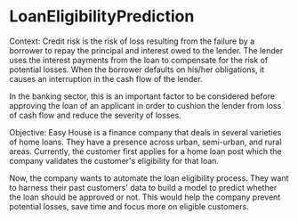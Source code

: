 # LoanEligibilityPrediction

Context:
Credit risk is the risk of loss resulting from the failure by a borrower to repay the principal and interest owed to the lender. The lender uses the interest payments from the loan to compensate for the risk of potential losses. When the borrower defaults on his/her obligations, it causes an interruption in the cash flow of the lender.

In the banking sector, this is an important factor to be considered before approving the loan of an applicant in order to cushion the lender from loss of cash flow and reduce the severity of losses.

Objective:
Easy House is a finance company that deals in several varieties of home loans. They have a presence across urban, semi-urban, and rural areas. Currently, the customer first applies for a home loan post which the company validates the customer's eligibility for that loan.

Now, the company wants to automate the loan eligibility process. They want to harness their past customers' data to build a model to predict whether the loan should be approved or not. This would help the company prevent potential losses, save time and focus more on eligible customers.
